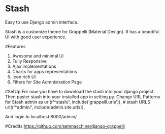 # Stash
Easy to use Django admin interface.

Stash is a customize theme for Grappelli (Material Design). It has a beautiful UI with good user experience. 

#Features
1. Awesome and minimal UI
2. Fully Responsive
3. Ajax implementations
4. Charts for apps representations
5. Icon rich UI
6. Filters for Site Admnistration Page

#SetUp
For now you have to download the stash into your django project.
Then paster stash into your installed app in setting.py.
Change URL Patterns for Stash admin as 
  url(r'^stash/', include('grappelli.urls')), # stash URLS
  url(r'^admin/', include(admin.site.urls)),

And login to localhost:8000/admin/

#Credits
https://github.com/sehmaschine/django-grappelli

